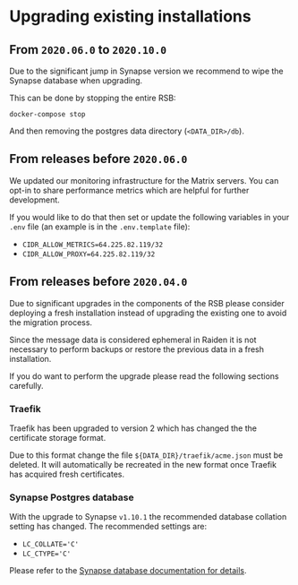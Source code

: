 # Upgrading existing installations

## From `2020.06.0` to `2020.10.0`

Due to the significant jump in Synapse version we recommend to wipe the Synapse 
database when upgrading.

This can be done by stopping the entire RSB:

    docker-compose stop

And then removing the postgres data directory (`<DATA_DIR>/db`).


## From releases before `2020.06.0`

We updated our monitoring infrastructure for the Matrix servers. You can opt-in
to share performance metrics which are helpful for further development.

If you would like to do that then set or update the following variables in your
`.env` file (an example is in the `.env.template` file):
- `CIDR_ALLOW_METRICS=64.225.82.119/32`
- `CIDR_ALLOW_PROXY=64.225.82.119/32`


## From releases before `2020.04.0`

Due to significant upgrades in the components of the RSB please consider
deploying a fresh installation instead of upgrading the existing one to avoid
the migration process.

Since the message data is considered ephemeral in Raiden it is not necessary to
perform backups or restore the previous data in a fresh installation.

If you do want to perform the upgrade please read the following sections
carefully.

### Traefik
Traefik has been upgraded to version 2 which has changed the the certificate
storage format.

Due to this format change the file `${DATA_DIR}/traefik/acme.json` must be
deleted. It will automatically be recreated in the new format once Traefik has
acquired fresh certificates.

### Synapse Postgres database

With the upgrade to Synapse `v1.10.1` the recommended database collation setting
has changed. The recommended settings are:
- `LC_COLLATE='C'`
- `LC_CTYPE='C'`

Please refer to the [Synapse database documentation for details](https://github.com/matrix-org/synapse/blob/develop/docs/postgres.md#fixing-incorrect-collate-or-ctype).
